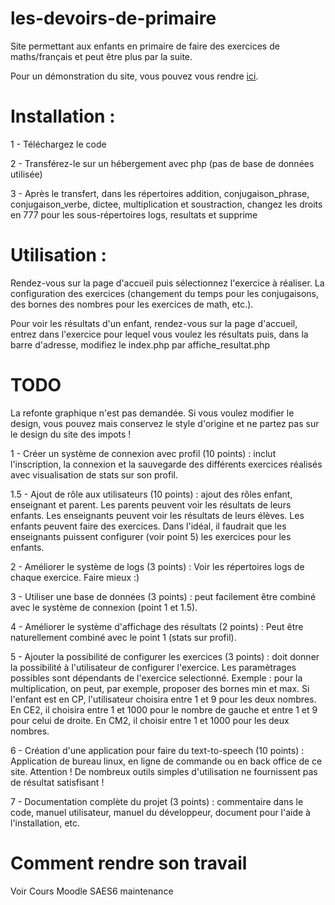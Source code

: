 # les-devoirs-de-primaire
Site permettant aux enfants en primaire de faire des exercices de maths/français et peut être plus par la suite.

Pour un démonstration du site, vous pouvez vous rendre [ici](https://mes-devoirs.jrcan.dev/).

# Installation :
1 - Téléchargez le code

2 - Transférez-le sur un hébergement avec php (pas de base de données utilisée)

3 - Après le transfert, dans les répertoires addition, conjugaison_phrase, conjugaison_verbe, dictee, multiplication et soustraction, changez les droits en 777 pour les sous-répertoires logs, resultats et supprime

# Utilisation :
Rendez-vous sur la page d'accueil puis sélectionnez l'exercice à réaliser. La configuration des exercices (changement du temps pour les conjugaisons, des bornes des nombres pour les exercices de math, etc.).

Pour voir les résultats d'un enfant, rendez-vous sur la page d'accueil, entrez dans l'exercice pour lequel vous voulez les résultats puis, dans la barre d'adresse, modifiez le index.php par affiche_resultat.php

# TODO
La refonte graphique n'est pas demandée. Si vous voulez modifier le design, vous pouvez mais conservez le style d'origine et ne partez pas sur le design du site des impots !

1 - Créer un système de connexion avec profil (10 points) : inclut l'inscription, la connexion et la sauvegarde des différents exercices réalisés avec visualisation de stats sur son profil.

1.5 - Ajout de rôle aux utilisateurs (10 points) : ajout des rôles enfant, enseignant et parent. Les parents peuvent voir les résultats de leurs enfants. Les enseignants peuvent voir les résultats de leurs élèves. Les enfants peuvent faire des exercices. Dans l'idéal, il faudrait que les enseignants puissent configurer (voir point 5) les exercices pour les enfants.

2 - Améliorer le système de logs (3 points) : Voir les répertoires logs de chaque exercice. Faire mieux :)

3 - Utiliser une base de données (3 points) : peut facilement être combiné avec le système de connexion (point 1 et 1.5).

4 - Améliorer le système d'affichage des résultats (2 points) : Peut être naturellement combiné avec le point 1 (stats sur profil).

5 - Ajouter la possibilité de configurer les exercices (3 points) : doit donner la possibilité à l'utilisateur de configurer l'exercice. Les paramètrages possibles sont dépendants de l'exercice selectionné. Exemple : pour la multiplication, on peut, par exemple, proposer des bornes min et max. Si l'enfant est en CP, l'utilisateur choisira entre 1 et 9 pour les deux nombres. En CE2, il choisira entre 1 et 1000 pour le nombre de gauche et entre 1 et 9 pour celui de droite. En CM2, il choisir entre 1 et 1000 pour les deux nombres.

6 - Création d'une application pour faire du text-to-speech (10 points) : Application de bureau linux, en ligne de commande ou en back office de ce site. Attention ! De nombreux outils simples d'utilisation ne fournissent pas de résultat satisfisant !

7 - Documentation complète du projet (3 points) : commentaire dans le code, manuel utilisateur, manuel du développeur, document pour l'aide à l'installation, etc.

# Comment rendre son travail

Voir Cours Moodle SAES6 maintenance

